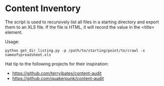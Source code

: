 Content Inventory
=================

The script is used to recursively list all files in a starting directory
and export them to an XLS file.  If the file is HTML, it will record
the value in the &lt;title&gt; element.

Usage:

`python get_dir_listing.py -p /path/to/starting/point/to/crawl -x nameofspreadsheet.xls`

Hat tip to the following projects for their inspiration:

* https://github.com/terryjbates/content-audit
* https://github.com/quakerpunk/content-audit